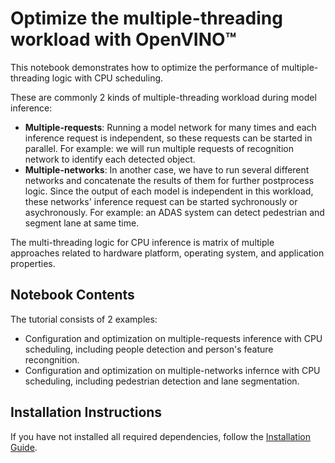 # Optimize the multiple-threading workload with OpenVINO™

This notebook demonstrates how to optimize the performance of multiple-threading logic with CPU scheduling.

These are commonly 2 kinds of multiple-threading workload during model inference:

- **Multiple-requests**:
Running a model network for many times and each inference request is independent, so these requests can be started in parallel. For example: we will run multiple requests of recognition network to identify each detected object.
- **Multiple-networks**:
In another case, we have to run several different networks and concatenate the results of them for further postprocess logic. Since the output of each model is independent in this workload, these networks' inference request can be started sychronously or asychronously. For example: an ADAS system can detect pedestrian and segment lane at same time.

The multi-threading logic for CPU inference is matrix of multiple approaches related to hardware platform, operating system, and application properties.

## Notebook Contents

The tutorial consists of 2 examples:

* Configuration and optimization on multiple-requests inference with CPU scheduling, including people detection and person's feature recongnition.
* Configuration and optimization on multiple-networks infernce with CPU scheduling, including pedestrian detection and lane segmentation.

## Installation Instructions

If you have not installed all required dependencies, follow the [Installation Guide](../../README.md).